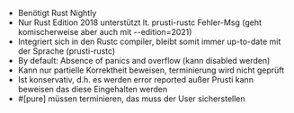 - Benötigt Rust Nightly
- Nur Rust Edition 2018 unterstützt lt. prusti-rustc Fehler-Msg (geht komischerweise aber auch mit --edition=2021)
- Integriert sich in den Rustc compiler, bleibt somit immer up-to-date mit der Sprache (prusti-rustc)
- By default: Absence of panics and overflow (kann disabled werden)
- Kann nur partielle Korrektheit beweisen, terminierung wird nicht geprüft
- Ist konservativ, d.h. es werden error reported außer Prusti kann beweisen das diese Eingehalten werden
- #[pure] müssen terminieren, das muss der User sicherstellen